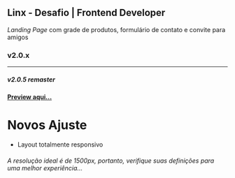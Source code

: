 ## Linx - Desafio | Frontend Developer

  _Landing Page_ com grade de produtos, formulário de contato e convite para amigos

### v2.0.x

------------

##### v2.0.5 remaster

**[Preview aqui...](https://alessondejesus.github.io/linx-test-dsn/  "Clique Aqui")**

# Novos Ajuste
  - Layout totalmente responsivo 

###### _A resolução ideal é de 1500px, portanto, verifique suas definições para uma melhor experiência..._